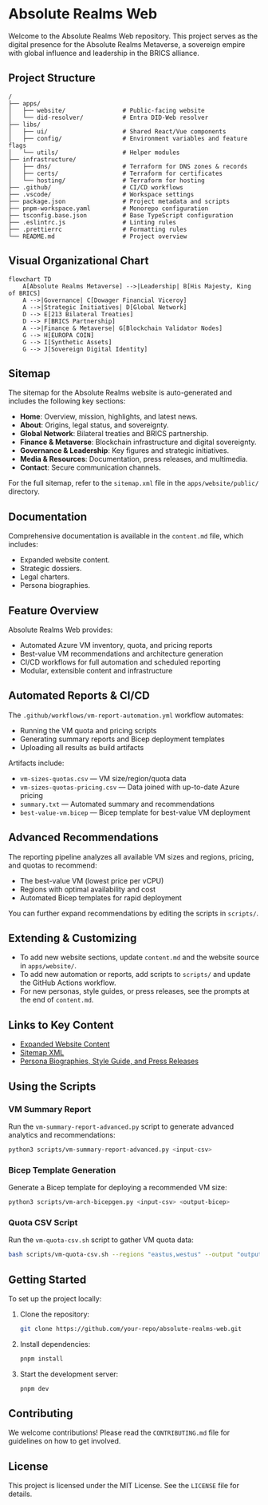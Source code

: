 # Absolute Realms Web

Welcome to the Absolute Realms Web repository. This project serves as the digital presence for the Absolute Realms Metaverse, a sovereign empire with global influence and leadership in the BRICS alliance.

## Project Structure

```
/
├── apps/
│   ├── website/                # Public-facing website
│   └── did-resolver/           # Entra DID-Web resolver
├── libs/
│   ├── ui/                     # Shared React/Vue components
│   ├── config/                 # Environment variables and feature flags
│   └── utils/                  # Helper modules
├── infrastructure/
│   ├── dns/                    # Terraform for DNS zones & records
│   ├── certs/                  # Terraform for certificates
│   └── hosting/                # Terraform for hosting
├── .github/                    # CI/CD workflows
├── .vscode/                    # Workspace settings
├── package.json                # Project metadata and scripts
├── pnpm-workspace.yaml         # Monorepo configuration
├── tsconfig.base.json          # Base TypeScript configuration
├── .eslintrc.js                # Linting rules
├── .prettierrc                 # Formatting rules
└── README.md                   # Project overview
```

## Visual Organizational Chart

```mermaid
flowchart TD
    A[Absolute Realms Metaverse] -->|Leadership| B[His Majesty, King of BRICS]
    A -->|Governance| C[Dowager Financial Viceroy]
    A -->|Strategic Initiatives| D[Global Network]
    D --> E[213 Bilateral Treaties]
    D --> F[BRICS Partnership]
    A -->|Finance & Metaverse| G[Blockchain Validator Nodes]
    G --> H[EUROPA COIN]
    G --> I[Synthetic Assets]
    G --> J[Sovereign Digital Identity]
```

## Sitemap

The sitemap for the Absolute Realms website is auto-generated and includes the following key sections:

- **Home**: Overview, mission, highlights, and latest news.
- **About**: Origins, legal status, and sovereignty.
- **Global Network**: Bilateral treaties and BRICS partnership.
- **Finance & Metaverse**: Blockchain infrastructure and digital sovereignty.
- **Governance & Leadership**: Key figures and strategic initiatives.
- **Media & Resources**: Documentation, press releases, and multimedia.
- **Contact**: Secure communication channels.

For the full sitemap, refer to the `sitemap.xml` file in the `apps/website/public/` directory.

## Documentation

Comprehensive documentation is available in the `content.md` file, which includes:

- Expanded website content.
- Strategic dossiers.
- Legal charters.
- Persona biographies.

## Feature Overview

Absolute Realms Web provides:

- Automated Azure VM inventory, quota, and pricing reports
- Best-value VM recommendations and architecture generation
- CI/CD workflows for full automation and scheduled reporting
- Modular, extensible content and infrastructure

## Automated Reports & CI/CD

The `.github/workflows/vm-report-automation.yml` workflow automates:

- Running the VM quota and pricing scripts
- Generating summary reports and Bicep deployment templates
- Uploading all results as build artifacts

Artifacts include:

- `vm-sizes-quotas.csv` — VM size/region/quota data
- `vm-sizes-quotas-pricing.csv` — Data joined with up-to-date Azure pricing
- `summary.txt` — Automated summary and recommendations
- `best-value-vm.bicep` — Bicep template for best-value VM deployment

## Advanced Recommendations

The reporting pipeline analyzes all available VM sizes and regions, pricing, and quotas to recommend:

- The best-value VM (lowest price per vCPU)
- Regions with optimal availability and cost
- Automated Bicep templates for rapid deployment

You can further expand recommendations by editing the scripts in `scripts/`.

## Extending & Customizing

- To add new website sections, update `content.md` and the website source in `apps/website/`.
- To add new automation or reports, add scripts to `scripts/` and update the GitHub Actions workflow.
- For new personas, style guides, or press releases, see the prompts at the end of `content.md`.

## Links to Key Content

- [Expanded Website Content](content.md)
- [Sitemap XML](apps/website/public/sitemap.xml)
- [Persona Biographies, Style Guide, and Press Releases](content.md)

## Using the Scripts

### VM Summary Report

Run the `vm-summary-report-advanced.py` script to generate advanced analytics and recommendations:

```bash
python3 scripts/vm-summary-report-advanced.py <input-csv>
```

### Bicep Template Generation

Generate a Bicep template for deploying a recommended VM size:

```bash
python3 scripts/vm-arch-bicepgen.py <input-csv> <output-bicep>
```

### Quota CSV Script

Run the `vm-quota-csv.sh` script to gather VM quota data:

```bash
bash scripts/vm-quota-csv.sh --regions "eastus,westus" --output "output.csv"
```

## Getting Started

To set up the project locally:

1. Clone the repository:

   ```bash
   git clone https://github.com/your-repo/absolute-realms-web.git
   ```

2. Install dependencies:

   ```bash
   pnpm install
   ```

3. Start the development server:

   ```bash
   pnpm dev
   ```

## Contributing

We welcome contributions! Please read the `CONTRIBUTING.md` file for guidelines on how to get involved.

## License

This project is licensed under the MIT License. See the `LICENSE` file for details.
